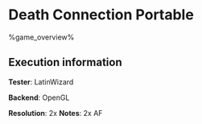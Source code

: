 # Death Connection Portable 

%game_overview%

## Execution information

**Tester**: LatinWizard

**Backend**: OpenGL

**Resolution**: 2x
**Notes**: 2x AF